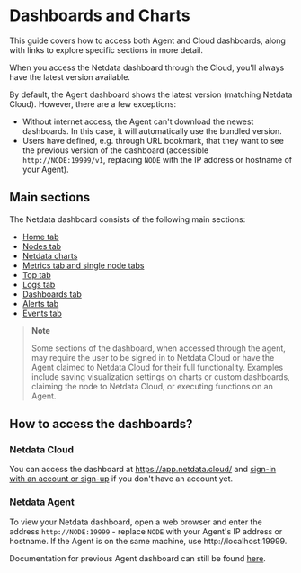 # Dashboards and Charts

This guide covers how to access both Agent and Cloud dashboards, along with links to explore specific sections in more detail.

When you access the Netdata dashboard through the Cloud, you'll always have the latest version available.

By default, the Agent dashboard shows the latest version (matching Netdata Cloud). However, there are a few exceptions:

- Without internet access, the Agent can't download the newest dashboards. In this case, it will automatically use the bundled version.
- Users have defined, e.g. through URL bookmark, that they want to see the previous version of the dashboard (accessible `http://NODE:19999/v1`, replacing `NODE` with the IP address or hostname of your Agent).

## Main sections

The Netdata dashboard consists of the following main sections:

- [Home tab](https://github.com/netdata/netdata/blob/master/docs/dashboards-and-charts/home-tab.md)
- [Nodes tab](https://github.com/netdata/netdata/blob/master/docs/dashboards-and-charts/nodes-tab.md)
- [Netdata charts](https://github.com/netdata/netdata/blob/master/docs/dashboards-and-charts/netdata-charts.md)
- [Metrics tab and single node tabs](https://github.com/netdata/netdata/blob/master/docs/dashboards-and-charts/metrics-tab-and-single-node-tabs.md)
- [Top tab](https://github.com/netdata/netdata/blob/master/docs/dashboards-and-charts/top-tab.md)
- [Logs tab](https://github.com/netdata/netdata/blob/master/docs/dashboards-and-charts/logs-tab.md)
- [Dashboards tab](https://github.com/netdata/netdata/blob/master/docs/dashboards-and-charts/dashboards-tab.md)
- [Alerts tab](https://github.com/netdata/netdata/blob/master/docs/dashboards-and-charts/alerts-tab.md)
- [Events tab](https://github.com/netdata/netdata/blob/master/docs/dashboards-and-charts/events-feed.md)

> **Note**
>
> Some sections of the dashboard, when accessed through the agent, may require the user to be signed in to Netdata Cloud or have the Agent claimed to Netdata Cloud for their full functionality. Examples include saving visualization settings on charts or custom dashboards, claiming the node to Netdata Cloud, or executing functions on an Agent.

## How to access the dashboards?

### Netdata Cloud

You can access the dashboard at <https://app.netdata.cloud/> and [sign-in with an account or sign-up](https://github.com/netdata/netdata/blob/master/docs/category-overview-pages/authentication-and-authorization.md) if you don't have an account yet.

### Netdata Agent

To view your Netdata dashboard, open a web browser and enter the address `http://NODE:19999`  - replace `NODE` with your Agent's IP address or hostname. If the Agent is on the same machine, use http://localhost:19999.

Documentation for previous Agent dashboard can still be found [here](https://github.com/netdata/netdata/blob/master/src/web/gui/README.md).
